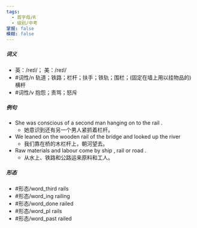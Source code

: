 ```yaml
---
tags:
  - 首字母/R
  - 级别/中考
掌握: false
模糊: false
---
```

##### 词义
- 英：/reɪl/； 美：/reɪl/
- #词性/n  轨道；铁路；栏杆；扶手；铁轨；围栏；(固定在墙上用以挂物品的)横杆
- #词性/v  抱怨；责骂；怒斥
##### 例句
- She was conscious of a second man hanging on to the rail .
	- 她意识到还有另一个男人紧抓着栏杆。
- We leaned on the wooden rail of the bridge and looked up the river
	- 我们靠在桥的木栏杆上，朝河望去。
- Raw materials and labour come by ship , rail or road .
	- 从水上、铁路和公路运来原料和工人。
##### 形态
- #形态/word_third rails
- #形态/word_ing railing
- #形态/word_done railed
- #形态/word_pl rails
- #形态/word_past railed
